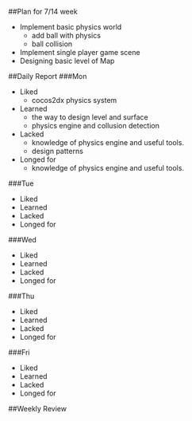 ##Plan for 7/14 week
* Implement basic physics world
  * add ball with physics
  * ball collision
* Implement single player game scene
* Designing basic level of Map

##Daily Report
###Mon
- Liked 
  - cocos2dx physics system
- Learned 
  - the way to design level and surface
  - physics engine and collusion detection
- Lacked
  - knowledge of physics engine and useful tools.
  - design patterns
- Longed for
  - knowledge of physics engine and useful tools.

###Tue
- Liked
- Learned
- Lacked
- Longed for

###Wed
- Liked
- Learned
- Lacked
- Longed for

###Thu
- Liked
- Learned
- Lacked
- Longed for

###Fri
- Liked
- Learned
- Lacked
- Longed for

##Weekly Review
